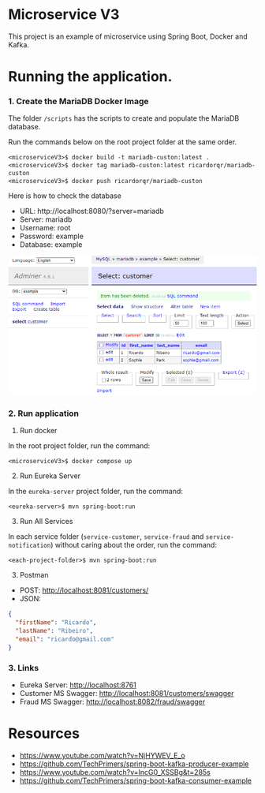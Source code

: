 # Microservice V3

This project is an example of microservice using Spring Boot, Docker and Kafka.

# Running the application.

### 1. Create the MariaDB Docker Image

The folder `/scripts` has the scripts to create and populate the MariaDB database.

Run the commands below on the root project folder at the same order.

```shell
<microserviceV3>$ docker build -t mariadb-custon:latest .
<microserviceV3>$ docker tag mariadb-custon:latest ricardorqr/mariadb-custon
<microserviceV3>$ docker push ricardorqr/mariadb-custon
```

Here is how to check the database

- URL: http://localhost:8080/?server=mariadb
- Server: mariadb
- Username: root
- Password: example
- Database: example

![Table Customer](files/MariaDB01.png)

### 2. Run application

1. Run docker

In the root project folder, run the command:

```shell
<microserviceV3>$ docker compose up
```

2. Run Eureka Server

In the `eureka-server` project folder, run the command:

```shell
<eureka-server>$ mvn spring-boot:run
```

3. Run All Services

In each service folder (`service-customer`, `service-fraud` and `service-notification`) without caring about the order, run the command:

```shell
<each-project-folder>$ mvn spring-boot:run
```

3. Postman

- POST: [http://localhost:8081/customers/](http://localhost:8081/customers/)
- JSON:

```JSON
{
  "firstName": "Ricardo",
  "lastName": "Ribeiro",
  "email": "ricardo@gmail.com"
}
```

### 3. Links

- Eureka Server: [http://localhost:8761](http://localhost:8761)
- Customer MS Swagger: [http://localhost:8081/customers/swagger](http://localhost:8081/customers/swagger)
- Fraud MS Swagger: [http://localhost:8082/fraud/swagger](http://localhost:8082/customers/swagger)

# Resources

- https://www.youtube.com/watch?v=NjHYWEV_E_o
- https://github.com/TechPrimers/spring-boot-kafka-producer-example
- https://www.youtube.com/watch?v=IncG0_XSSBg&t=285s
- https://github.com/TechPrimers/spring-boot-kafka-consumer-example